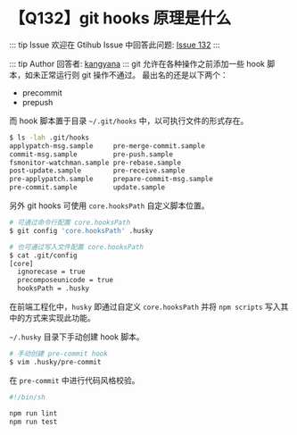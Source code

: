 # 【Q132】git hooks 原理是什么


::: tip Issue
欢迎在 Gtihub Issue 中回答此问题: [Issue 132](https://github.com/kangyana/daily-question/issues/132)
:::

::: tip Author
回答者: [kangyana](https://github.com/kangyana)
:::
git 允许在各种操作之前添加一些 hook 脚本，如未正常运行则 git 操作不通过。
最出名的还是以下两个：

- precommit
- prepush

而 hook 脚本置于目录 `~/.git/hooks` 中，以可执行文件的形式存在。
```bash
$ ls -lah .git/hooks
applypatch-msg.sample     pre-merge-commit.sample
commit-msg.sample         pre-push.sample
fsmonitor-watchman.sample pre-rebase.sample
post-update.sample        pre-receive.sample
pre-applypatch.sample     prepare-commit-msg.sample
pre-commit.sample         update.sample
```

另外 git hooks 可使用 `core.hooksPath` 自定义脚本位置。
```bash
# 可通过命令行配置 core.hooksPath
$ git config 'core.hooksPath' .husky

# 也可通过写入文件配置 core.hooksPath
$ cat .git/config
[core]
  ignorecase = true
  precomposeunicode = true
  hooksPath = .husky
```

在前端工程化中，`husky` 即通过自定义 `core.hooksPath` 并将 `npm scripts` 写入其中的方式来实现此功能。

`~/.husky` 目录下手动创建 hook 脚本。
```bash
# 手动创建 pre-commit hook
$ vim .husky/pre-commit
```

在 `pre-commit` 中进行代码风格校验。
```bash
#!/bin/sh

npm run lint
npm run test
```
